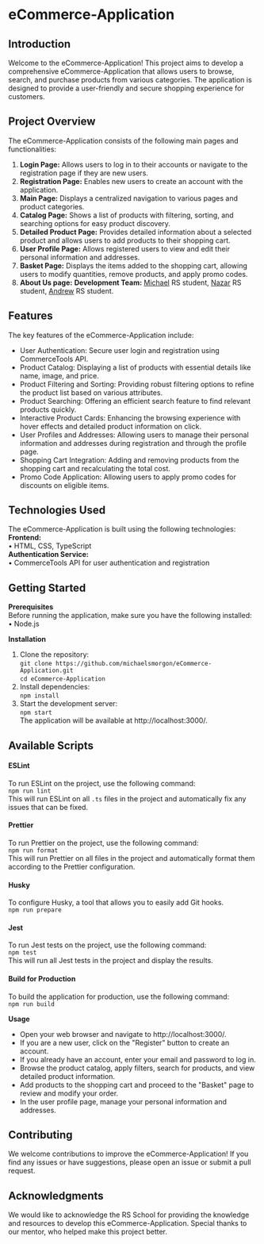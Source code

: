 # eCommerce-Application

## Introduction
Welcome to the eCommerce-Application! This project aims to develop a comprehensive eCommerce-Application that allows users to browse, search, and purchase products from various categories. The application is designed to provide a user-friendly and secure shopping experience for customers.

## Project Overview
The eCommerce-Application consists of the following main pages and functionalities:
1.	**Login Page:** Allows users to log in to their accounts or navigate to the registration page if they are new users.
2.	**Registration Page:** Enables new users to create an account with the application.
3.	**Main Page:** Displays a centralized navigation to various pages and product categories.
4.	**Catalog Page:** Shows a list of products with filtering, sorting, and searching options for easy product discovery.
5.	**Detailed Product Page:** Provides detailed information about a selected product and allows users to add products to their shopping cart.
6.	**User Profile Page:** Allows registered users to view and edit their personal information and addresses.
7.	**Basket Page:** Displays the items added to the shopping cart, allowing users to modify quantities, remove products, and apply promo codes.
8.	**About Us page:** __Development Team:__ [Michael](https://github.com/michaelsmorgon) RS student, [Nazar](https://github.com/Dumik121) RS student, [Andrew](https://github.com/AndreWAr85) RS student.

## Features
 The key features of the eCommerce-Application include:  
-	User Authentication: Secure user login and registration using CommerceTools API.
-	Product Catalog: Displaying a list of products with essential details like name, image, and price.
-	Product Filtering and Sorting: Providing robust filtering options to refine the product list based on various attributes.
-	Product Searching: Offering an efficient search feature to find relevant products quickly.
-	Interactive Product Cards: Enhancing the browsing experience with hover effects and detailed product information on click.
-	User Profiles and Addresses: Allowing users to manage their personal information and addresses during registration and through the profile page.
-	Shopping Cart Integration: Adding and removing products from the shopping cart and recalculating the total cost.
-	Promo Code Application: Allowing users to apply promo codes for discounts on eligible items.

## Technologies Used
The eCommerce-Application is built using the following technologies:  
__**Frontend:**__  
  •	HTML, CSS, TypeScript  
__**Authentication Service:**__  
  •	CommerceTools API for user authentication and registration  

## Getting Started
  __**Prerequisites**__  
Before running the application, make sure you have the following installed:  
  •	Node.js

  __**Installation**__
1.	Clone the repository:  
      `git clone https://github.com/michaelsmorgon/eCommerce-Application.git `  
      `cd eCommerce-Application`  
2.	Install dependencies:  
      `npm install`
3.	Start the development server:  
      `npm start`  
      The application will be available at http://localhost:3000/.

## Available Scripts

  #### ESLint  
  To run ESLint on the project, use the following command:  
  `npm run lint`  
  This will run ESLint on all `.ts` files in the project and automatically fix any issues that can be fixed.  

  #### Prettier
  To run Prettier on the project, use the following command:  
  `npm run format`  
  This will run Prettier on all files in the project and automatically format them according to the Prettier configuration.

  #### Husky  
  To configure Husky, a tool that allows you to easily add Git hooks.  
  `npm run prepare`  

  #### Jest
  To run Jest tests on the project, use the following command:  
  `npm test`  
  This will run all Jest tests in the project and display the results.  

  #### Build for Production  
  To build the application for production, use the following command:  
  `npm run build`  

  __**Usage**__
-	Open your web browser and navigate to http://localhost:3000/.
-	If you are a new user, click on the "Register" button to create an account.
-	If you already have an account, enter your email and password to log in.
-	Browse the product catalog, apply filters, search for products, and view detailed product information.
-	Add products to the shopping cart and proceed to the "Basket" page to review and modify your order.
-	In the user profile page, manage your personal information and addresses.

## Contributing
We welcome contributions to improve the eCommerce-Application! If you find any issues or have suggestions, please open an issue or submit a pull request.

## Acknowledgments
We would like to acknowledge the RS School for providing the knowledge and resources to develop this eCommerce-Application. Special thanks to our mentor, who helped make this project better.